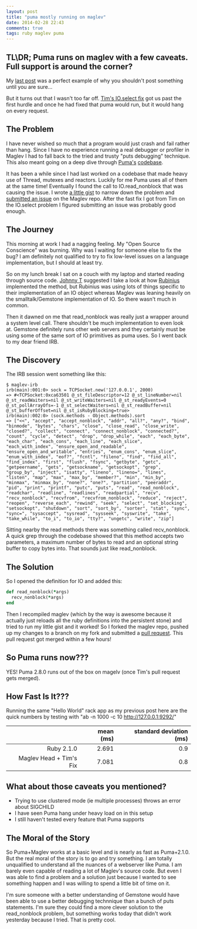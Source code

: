 ```yaml
---
layout: post
title: "puma mostly running on maglev"
date: 2014-02-28 22:43
comments: true
tags: ruby maglev puma
---
```


## TL\DR; Puma runs on maglev with a few caveats. Full support is around the corner?

My [last post](/blog/2014/02/26/puma-runs-on-maglev) was a perfect example of why you shouldn't post something until you are sure...

But it turns out that I wasn't too far off. [Tim's IO.select fix](https://github.com/MagLev/maglev/tree/tim/github313) got us past the first hurdle and once he had fixed that puma would run, but it would hang on every request.

<!--more-->

## The Problem

I have never wished so much that a program would just crash and fail rather than hang. Since I have no experience running a real debugger or profiler in Maglev I had to fall back to the tried and trusty "puts debugging" technique. This also meant going on a deep dive through [Puma's](http://puma.io/) [codebase](https://github.com/puma/puma).

It has been a while since I had last worked on a codebase that made heavy use of Thread, mutexes and reactors. Luckily for me Puma uses all of them at the same time! Eventually I found the call to IO.read_nonblock that was causing the issue. I wrote [a little gist](https://gist.github.com/hqmq/9278656) to narrow down the problem and [submitted an issue](https://github.com/MagLev/maglev/issues/338) on the Maglev repo. After the fast fix I got from Tim on the IO.select problem I figured submitting an issue was probably good enough.

## The Journey

This morning at work I had a nagging feeling. My "Open Source Conscience" was burning. Why was I waiting for someone else to fix the bug? I am definitely not qualified to try to fix low-level issues on a language implementation, but I should at least try.

So on my lunch break I sat on a couch with my laptop and started reading through source code. [Johnny T](https://github.com/johnnyt) suggested I take a look at how [Rubinius](http://rubini.us/) implemented the method, but Rubinius was using lots of things specific to their implementation of an IO object whereas Maglev was leaning heavily on the smalltalk/Gemstone implementation of IO. So there wasn't much in common.

Then it dawned on me that read_nonblock was really just a wrapper around a system level call. There shouldn't be much implementation to even look at. Gemstone definitely runs other web servers and they certainly must be using some of the same sort of IO primitives as puma uses. So I went back to my dear friend IRB.

## The Discovery

The IRB session went something like this:

```
$ maglev-irb
irb(main):001:0> sock = TCPSocket.new('127.0.0.1', 2000)
=> #<TCPSocket:0xca63501 @_st_fileDescriptor=12 @_st_lineNumber=nil @_st_readWaiters=nil @_st_writeWaiters=nil @_st_readyEvents=0 @_st_pollArrayOfs=-1 @_st_selectWaiters=nil @_st_readBuffer=nil @_st_bufferOffset=nil @_st_isRubyBlocking=true>
irb(main):002:0> (sock.methods - Object.methods).sort
=> ["<<", "accept", "accept_nonblock", "addr", "all?", "any?", "bind", "binmode", "bytes", "chars", "close", "close_read", "close_write", "closed?", "collect", "connect", "connect_nonblock", "connected?", "count", "cycle", "detect", "drop", "drop_while", "each", "each_byte", "each_char", "each_cons", "each_line", "each_slice", "each_with_index", "ensure_open_and_readable", "ensure_open_and_writable", "entries", "enum_cons", "enum_slice", "enum_with_index", "eof?", "fcntl", "fileno", "find", "find_all", "find_index", "first", "flush", "fsync", "getbyte", "getc", "getpeername", "gets", "getsockname", "getsockopt", "grep", "group_by", "inject", "isatty", "lineno", "lineno=", "lines", "listen", "map", "max", "max_by", "member?", "min", "min_by", "minmax", "minmax_by", "none?", "one?", "partition", "peeraddr", "pid", "print", "printf", "putc", "puts", "read", "read_nonblock", "readchar", "readline", "readlines", "readpartial", "recv", "recv_nonblock", "recvfrom", "recvfrom_nonblock", "reduce", "reject", "reopen", "reverse_each", "rewind", "seek", "select", "set_blocking", "setsockopt", "shutdown", "sort", "sort_by", "sorter", "stat", "sync", "sync=", "sysaccept", "sysread", "sysseek", "syswrite", "take", "take_while", "to_i", "to_io", "tty?", "ungetc", "write", "zip"]
```

Sitting nearby the read methods there was something called recv_nonblock. A quick grep through the codebase showed that this method accepts two parameters, a maximum number of bytes to read and an optional string buffer to copy bytes into.  That sounds just like read_nonblock.

## The Solution

So I opened the definition for IO and added this:

```ruby src/kernel/bootstrap/IO.rb
def read_nonblock(*args)
  recv_nonblock(*args)
end
```

Then I recompiled maglev (which by the way is awesome because it actually just reloads all the ruby definitions into the persistent stone) and tried to run my little gist and it worked! So I forked the maglev repo, pushed up my changes to a branch on my fork and submitted a [pull request](https://github.com/MagLev/maglev/pull/339). This pull request got merged within a few hours!

## So Puma runs now???

YES! Puma 2.8.0 runs out of the box on magelv (once Tim's pull request gets merged).

## How Fast Is It???

Running the same "Hello World" rack app as my previous post here are the quick numbers by testing with "ab -n 1000 -c 10 http://127.0.0.1:9292/"
<table style="text-align: right;" cellpadding="10">
  <thead>
    <tr>
      <th>&nbsp;</th>
      <th>mean (ms)</th>
      <th>standard deviation (ms)</th>
    </tr>
  </thead>
  <tbody>
    <tr>
      <td>Ruby 2.1.0</td>
      <td>2.691</td>
      <td>0.9</td>
    </tr>
    <tr>
      <td>Maglev Head + Tim's Fix</td>
      <td>7.081</td>
      <td>0.8</td>
    </tr>
  </tbody>
</table>

## What about those caveats you mentioned?

 * Trying to use clustered mode (ie multiple processes) throws an error about SIGCHILD
 * I have seen Puma hang under heavy load on in this setup
 * I still haven't tested every feature that Puma supports

## The Moral of the Story

So Puma+Maglev works at a basic level and is nearly as fast as Puma+2.1.0. But the real moral of the story is to go and try something. I am totally unqualified to understand all the nuances of a webserver like Puma. I am barely even capable of reading a lot of Maglev's source code. But even I was able to find a problem and a solution just because I wanted to see something happen and I was willing to spend a little bit of time on it.

I'm sure someone with a better understanding of Gemstone would have been able to use a better debugging technnique than a bunch of puts statements. I'm sure they could find a more clever solution to the read_nonblock problem, but something works today that didn't work yesterday because I tried. That is pretty cool.
